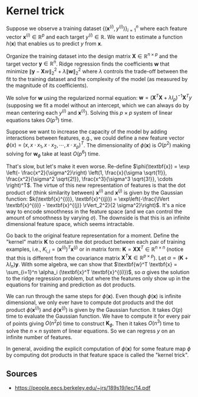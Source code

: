# Kernel trick

Suppose we observe a training dataset $\{(\textbf{x}^{(i)}, y^{(i)})\}_{i=1}^n$ where each feature vector $\textbf{x}^{(i)} \in \mathbb{R}^p$ and each target $y^{(i)} \in \mathbb{R}$. We want to estimate a function $h(\textbf{x})$ that enables us to predict $y$ from $\textbf{x}$.

Organize the training dataset into the design matrix $\textbf{X} \in \mathbb{R}^{n \times p}$ and the target vector $\textbf{y} \in \mathbb{R}^n$. Ridge regression finds the coefficients $\textbf{w}$ that minimize $\lVert \textbf{y} - \textbf{X}w \rVert_2^2 + \lambda \lVert \textbf{w} \rVert_2^2$ where $\lambda$ controls the trade-off between the fit to the training dataset and the complexity of the model (as measured by the magnitude of its coefficients).

We solve for $\textbf{w}$ using the regularized normal equation: $\textbf{w} = (\textbf{X}^T \textbf{X} + \lambda I_p)^{-1} \textbf{X}^T y$ (supposing we fit a model without an intercept, which we can always do by mean centering each $y^{(i)}$ and $\textbf{x}^{(i)}$). Solving this $p \times p$ system of linear equations takes $O(p^3)$ time.

Suppose we want to increase the capacity of the model by adding interactions between features, e.g., we could define a new feature vector $\phi(x) = (x, x \cdot x_1, x \cdot x_2, \cdots, x \cdot x_p)^T$. The dimensionality of $\phi(\textbf{x})$ is $O(p^2)$ making solving for $\textbf{w}_{\phi}$ take at least $O(p^6)$ time. 

That's slow, but let's make it even worse. Re-define $\phi(\textbf{x}) = \exp \left(- \frac{x^2}{\sigma^2}\right) \left(1, \frac{x}{\sigma \sqrt{1!}}, \frac{x^2}{\sigma^2 \sqrt{2!}}, \frac{x^3}{\sigma^3 \sqrt{3!}}, \cdots \right)^T$. The virtue of this new representation of features is that the dot product of (think similarity between) $\textbf{x}^{(i)}$ and $\textbf{x}^{(j)}$ is given by the Gaussian function: $k(\textbf{x}^{(i)}, \textbf{x}^{(j)}) = \exp\left(-\frac{\lVert \textbf{x}^{(i)} - \textbf{x}^{(j)} \rVert_2^2}{2 \sigma^2}\right)$. It's a nice way to encode smoothness in the feature space (and we can control the amount of smoothness by varying $\sigma$). The downside is that this is an infinite dimensional feature space, which seems intractable.

Go back to the original feature representation for a moment. Define the "kernel" matrix $\textbf{K}$ to contain the dot product between each pair of training examples, i.e., $K_{i,j} = (\textbf{x}^{(i)})^T \textbf{x}^{(j)}$ or in matrix form: $\textbf{K} = \textbf{X} \textbf{X}^T \in \mathbb{R}^{n \times n}$ (notice that this is different from the covariance matrix $\textbf{X}^T \textbf{X} \in \mathbb{R}^{p \times p}$). Let $\alpha = (\textbf{K} + \lambda I_n) \textbf{y}$. With some algebra, we can show that $\textbf{w}^T \textbf{x} = \sum_{i=1}^n \alpha_i (\textbf{x}^T \textbf{x}^{(i)})$, so $\alpha$ gives the solution to the ridge regression problem, but where the features only show up in the equations for training and prediction as dot products.

We can run through the same steps for $\phi(\textbf{x})$. Even though $\phi(\textbf{x})$ is infinite dimensional, we only ever have to compute dot products and the dot product $\phi(\textbf{x}^{(i)})$ and $\phi(\textbf{x}^{(j)})$ is given by the Gaussian function. It takes $O(p)$ time to evaluate the Gaussian function. We have to compute it for every pair of points giving $O(n^2 p)$ time to construct $\textbf{K}_{\phi}$. Then it takes $O(n^3)$ time to solve the $n \times n$ system of linear equations. So we can regress $y$ on an infinite number of features.

In general, avoiding the explicit computation of $\phi(\textbf{x})$ for some feature map $\phi$ by computing dot products in that feature space is called the "kernel trick".

## Sources

* https://people.eecs.berkeley.edu/~jrs/189s19/lec/14.pdf